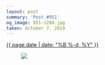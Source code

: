 ```yaml
---
layout: post
summary: 'Post #951'
og_image: 951-1280.jpg
taken: October 7, 2019
---
```


<div class="post">
 <time>
  <a href="/951">
   {{ page.date | date: "%B %-d, %Y" }}
  </a>
 </time>
 <a href="/951">
  <figure data-taken="10/7/2019">
   <img sizes="(min-width: 700px) 50vw, calc(100vw - 2rem)" src="{{ site.assets_url }}/951-640.jpg" srcset="{{ site.assets_url }}/951-320.jpg 320w, {{ site.assets_url }}/951-640.jpg 640w, {{ site.assets_url }}/951-960.jpg 960w, {{ site.assets_url }}/951-1280.jpg 1280w"/>
  </figure>
 </a>
</div>
